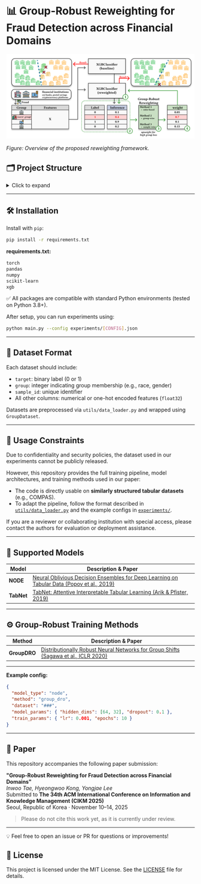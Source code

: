 # 📊 Group-Robust Reweighting for Fraud Detection across Financial Domains 

![Model Overview](./assets/model_overview.png)

*Figure: Overview of the proposed reweighting framework.*

## 🗂️ Project Structure

<details>
<summary>Click to expand</summary>

```
project/
├── dataset/                    # Raw and processed data
├── models/                     # Model architectures
│   ├── node.py
│   ├── tabnet.py
│   └── __init__.py
├── utils/                      # Utilities for training and evaluation
│   ├── data_loader.py
│   ├── metrics.py
│   ├── train.py
│   └── __init__.py
├── method/                     # Fairness-aware training methods
│   ├── erm.py
│   ├── group_dro.py
│   └── xgb_method.py
├── experiments/                # Example configuration files
│   └── ###.json
├── main.py                     # Main training entry
├── requirements.txt
└── README.md
```

</details>

---

## 🛠️ Installation

Install with `pip`:

```bash
pip install -r requirements.txt
```

**requirements.txt:**
```
torch
pandas
numpy
scikit-learn
xgb
```

✅ All packages are compatible with standard Python environments (tested on Python 3.8+).


After setup, you can run experiments using:

```bash
python main.py --config experiments/[CONFIG].json
```

---

## 📑 Dataset Format

Each dataset should include:

- `target`: binary label (0 or 1)
- `group`: integer indicating group membership (e.g., race, gender)
- `sample_id`: unique identifier
- All other columns: numerical or one-hot encoded features (`float32`)

Datasets are preprocessed via `utils/data_loader.py` and wrapped using `GroupDataset`.

---

## 🔐 Usage Constraints

Due to confidentiality and security policies, the dataset used in our experiments cannot be publicly released.

However, this repository provides the full training pipeline, model architectures, and training methods used in our paper:

- The code is directly usable on **similarly structured tabular datasets** (e.g., COMPAS).
- To adapt the pipeline, follow the format described in [`utils/data_loader.py`](./utils/data_loader.py) and the example configs in [`experiments/`](./experiments/).

If you are a reviewer or collaborating institution with special access, please contact the authors for evaluation or deployment assistance.

---

## 🧠 Supported Models

| Model       | Description & Paper                                                                                  |
|-------------|-------------------------------------------------------------------------------------------------------|
| **NODE**     | [Neural Oblivious Decision Ensembles for Deep Learning on Tabular Data (Popov et al., 2019)](https://arxiv.org/abs/1909.06312) |
| **TabNet**   | [TabNet: Attentive Interpretable Tabular Learning (Arik & Pfister, 2019)](https://arxiv.org/abs/1908.07442) |

---

## ⚙️ Group-Robust Training Methods

| Method       | Description & Paper                                                                                              |
|--------------|------------------------------------------------------------------------------------------------------------------|
| **GroupDRO** | [Distributionally Robust Neural Networks for Group Shifts (Sagawa et al., ICLR 2020)](https://arxiv.org/abs/1911.08731) |

---

**Example config:**

```json
{
  "model_type": "node",
  "method": "group_dro",
  "dataset": "###",
  "model_params": { "hidden_dims": [64, 32], "dropout": 0.1 },
  "train_params": { "lr": 0.001, "epochs": 10 }
}
```

---

## 📄 Paper

This repository accompanies the following paper submission:

**"Group-Robust Reweighting for Fraud Detection across Financial Domains"**  
_Inwoo Tae, Hyeongwoo Kong, Yongjae Lee_  
Submitted to **The 34th ACM International Conference on Information and Knowledge Management (CIKM 2025)**  
Seoul, Republic of Korea · November 10–14, 2025

> Please do not cite this work yet, as it is currently under review.

---

💡 Feel free to open an issue or PR for questions or improvements!


## 📄 License

This project is licensed under the MIT License. See the [LICENSE](./LICENSE) file for details.